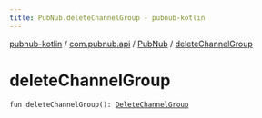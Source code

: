 ```yaml
---
title: PubNub.deleteChannelGroup - pubnub-kotlin
---
```


[pubnub-kotlin](../../index.html) / [com.pubnub.api](../index.html) / [PubNub](index.html) / [deleteChannelGroup](./delete-channel-group.html)

# deleteChannelGroup

`fun deleteChannelGroup(): `[`DeleteChannelGroup`](../../com.pubnub.api.endpoints.channel_groups/-delete-channel-group/index.html)